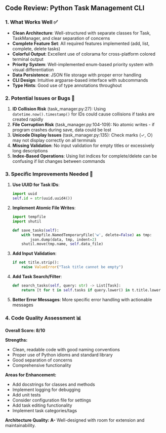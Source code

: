 ## Code Review: Python Task Management CLI

### 1. What Works Well ✅

- **Clean Architecture**: Well-structured with separate classes for Task, TaskManager, and clear separation of concerns
- **Complete Feature Set**: All required features implemented (add, list, complete, delete tasks)
- **Colorful Output**: Excellent use of colorama for cross-platform colored terminal output
- **Priority System**: Well-implemented enum-based priority system with visual differentiation
- **Data Persistence**: JSON file storage with proper error handling
- **CLI Design**: Intuitive argparse-based interface with subcommands
- **Type Hints**: Good use of type annotations throughout

### 2. Potential Issues or Bugs 🐛

1. **ID Collision Risk** (task_manager.py:27): Using `datetime.now().timestamp()` for IDs could cause collisions if tasks are created rapidly
2. **File Corruption Risk** (task_manager.py:104-109): No atomic writes - if program crashes during save, data could be lost
3. **Unicode Display Issues** (task_manager.py:135): Check marks (✓, ○) may not display correctly on all terminals
4. **Missing Validation**: No input validation for empty titles or excessively long descriptions
5. **Index-Based Operations**: Using list indices for complete/delete can be confusing if list changes between commands

### 3. Specific Improvements Needed 🔧

1. **Use UUID for Task IDs**:
   ```python
   import uuid
   self.id = str(uuid.uuid4())
   ```

2. **Implement Atomic File Writes**:
   ```python
   import tempfile
   import shutil
   
   def save_tasks(self):
       with tempfile.NamedTemporaryFile('w', delete=False) as tmp:
           json.dump(data, tmp, indent=2)
       shutil.move(tmp.name, self.data_file)
   ```

3. **Add Input Validation**:
   ```python
   if not title.strip():
       raise ValueError("Task title cannot be empty")
   ```

4. **Add Task Search/Filter**:
   ```python
   def search_tasks(self, query: str) -> List[Task]:
       return [t for t in self.tasks if query.lower() in t.title.lower()]
   ```

5. **Better Error Messages**: More specific error handling with actionable messages

### 4. Code Quality Assessment 📊

**Overall Score: 8/10**

**Strengths:**
- Clean, readable code with good naming conventions
- Proper use of Python idioms and standard library
- Good separation of concerns
- Comprehensive functionality

**Areas for Enhancement:**
- Add docstrings for classes and methods
- Implement logging for debugging
- Add unit tests
- Consider configuration file for settings
- Add task editing functionality
- Implement task categories/tags

**Architecture Quality: A-**
Well-designed with room for extension and maintainability.
